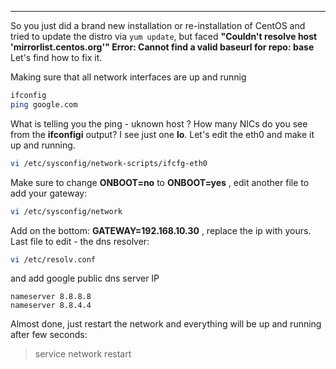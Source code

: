 
---

So you just did a brand new installation or re-installation of CentOS and tried to update the distro via  `yum update`, but faced **"Couldn't resolve host 'mirrorlist.centos.org'" Error: Cannot find a valid baseurl for repo: base** Let's find how to fix it.

Making sure that all network interfaces are up and runnig

```bash
ifconfig
ping google.com
```

What is telling you the ping - uknown host ? How many NICs do you see from the **ifconfigi** output? I see just one **lo**. Let's edit the eth0 and make it up and running.

```bash
vi /etc/sysconfig/network-scripts/ifcfg-eth0
```

Make sure to change **ONBOOT=no** to **ONBOOT=yes** , edit another file to add your gateway:

```bash
vi /etc/sysconfig/network
```

Add on the bottom: **GATEWAY=192.168.10.30** , replace the ip with yours. Last file to edit - the dns resolver:

```bash
vi /etc/resolv.conf
```

and add google public dns server IP

```
nameserver 8.8.8.8
nameserver 8.8.4.4
```

Almost done, just restart the network and everything will be up and running after few seconds: 

> service network restart
